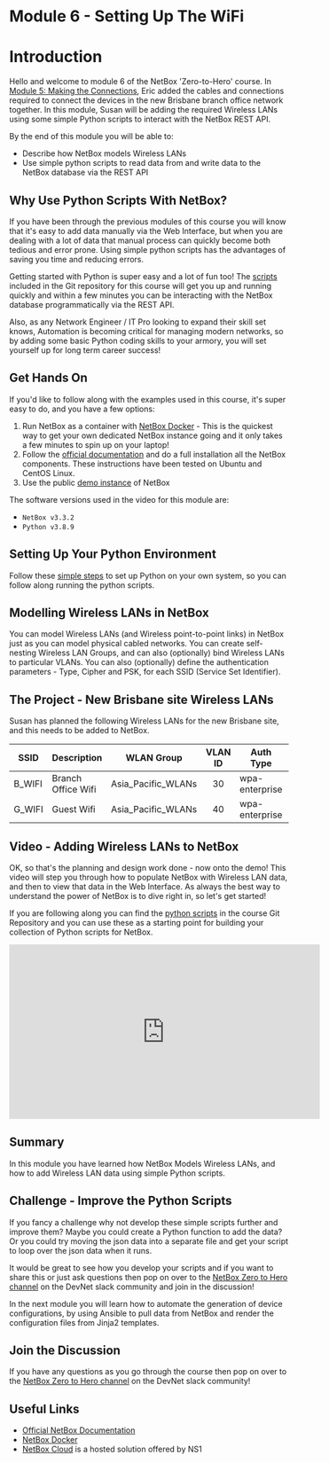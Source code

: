 # Module 6 - Setting Up The WiFi

# Introduction

Hello and welcome to module 6 of the NetBox 'Zero-to-Hero' course. In [Module 5: Making the Connections](../5-making-the-connections/5-making-the-connections.md),  Eric added the cables and connections required to connect the devices in the new Brisbane branch office network together.  In this module, Susan will be adding the required Wireless LANs using some simple Python scripts to interact with the NetBox REST API.  

By the end of this module you will be able to:
- Describe how NetBox models Wireless LANs
- Use simple python scripts to read data from and write data to the NetBox database via the REST API

## Why Use Python Scripts With NetBox? 
If you have been through the previous modules of this course you will know that it's easy to add data manually via the Web Interface, but when you are dealing with a lot of data that manual process can quickly become both tedious and error prone. Using simple python scripts has the advantages of saving you time and reducing errors. 

Getting started with Python is super easy and a lot of fun too! The [scripts](https://github.com/richbibby-NS1/netbox-zero-to-hero/tree/main/python_scripts) included in the Git repository for this course will get you up and running quickly and within a few minutes you can be interacting with the NetBox database programmatically via the REST API.

Also, as any Network Engineer / IT Pro looking to expand their skill set knows, Automation is becoming critical for managing modern networks, so by adding some basic Python coding skills to your armory, you will set yourself up for long term career success!

## Get Hands On
If you'd like to follow along with the examples used in this course, it's super easy to do, and you have a few options: 
1.  Run NetBox as a container with [NetBox Docker](https://github.com/netbox-community/netbox-docker) - This is the quickest way to get your own dedicated NetBox instance going and it only takes a few minutes to spin up on your laptop!
2.  Follow the [official documentation](https://docs.netbox.dev/en/stable/installation/) and do a full installation all the NetBox components. These instructions have been tested on Ubuntu and CentOS Linux.
3.  Use the public [demo instance](https://demo.netbox.dev/) of NetBox   

The software versions used in the video for this module are: 
- `NetBox v3.3.2`
- `Python v3.8.9`

## Setting Up Your Python Environment
Follow these [simple steps](https://github.com/richbibby-NS1/netbox-zero-to-hero/blob/main/python_scripts/readme.md) to set up Python on your own system, so you can follow along running the python scripts.

## Modelling Wireless LANs in NetBox
You can model Wireless LANs (and Wireless point-to-point links) in NetBox just as you can model physical cabled networks. You can create self-nesting Wireless LAN Groups, and can also (optionally) bind Wireless LANs to particular VLANs. You can also (optionally) define the authentication parameters - Type, Cipher and PSK, for each SSID (Service Set Identifier).

## The Project - New Brisbane site Wireless LANs
Susan has planned the following Wireless LANs for the new Brisbane site, and this needs to be added to NetBox. 

| SSID | Description | WLAN Group | VLAN ID | Auth Type | Auth Cipher | Auth PSK |
| --- | --- | --- | :---: | --- | :---: | --- |
| B_WIFI | Branch Office Wifi | Asia_Pacific_WLANs | 30 | wpa-enterprise | aes | 5up3r5ecr3tK3y |
| G_WIFI | Guest Wifi | Asia_Pacific_WLANs | 40 | wpa-enterprise | aes | M3g45ecr3tK3y |

## Video - Adding Wireless LANs to NetBox
OK, so that's the planning and design work done - now onto the demo! This video will step you through how to populate NetBox with Wireless LAN data, and then to view that data in the Web Interface. As always the best way to understand the power of NetBox is to dive right in, so let's get started!

If you are following along you can find the [python scripts](https://github.com/richbibby-NS1/netbox-zero-to-hero/tree/main/python_scripts) in the course Git Repository and you can use these as a starting point for building your collection of Python scripts for NetBox. 

<iframe width="560" height="315" src="https://www.youtube.com/embed/rewxPa58VCw" title="YouTube video player" frameborder="0" allow="accelerometer; autoplay; clipboard-write; encrypted-media; gyroscope; picture-in-picture" allowfullscreen></iframe>

## Summary
In this module you have learned how NetBox Models Wireless LANs, and how to add Wireless LAN data using simple Python scripts.

## Challenge - Improve the Python Scripts
If you fancy a challenge why not develop these simple scripts further and improve them? Maybe you could create a Python function to add the data? Or you could try moving the json data into a separate file and get your script to loop over the json data when it runs. 

It would be great to see how you develop your scripts and if you want to share this or just ask questions then pop on over to the [NetBox Zero to Hero channel](https://netdev-community.slack.com/archives/C0453L6565C) on the DevNet slack community and join in the discussion!

In the next module you will learn how to automate the generation of device configurations, by using Ansible to pull data from NetBox and render the configuration files from Jinja2 templates. 

## Join the Discussion
If you have any questions as you go through the course then pop on over to the [NetBox Zero to Hero channel](https://netdev-community.slack.com/archives/C0453L6565C) on the DevNet slack community!

## Useful Links
- [Official NetBox Documentation](https://docs.netbox.dev/en/stable/)
- [NetBox Docker](https://github.com/netbox-community/netbox-docker)
- [NetBox Cloud](https://www.getnetbox.io/) is a hosted solution offered by NS1